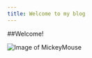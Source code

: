 ```yaml
---
title: Welcome to my blog
---
```


##Welcome!

![Image of MickeyMouse](https://d23.com/app/uploads/2013/04/1180w-600h_mickey-mouse_1.jpg)
